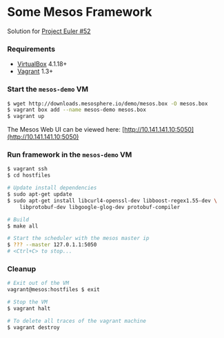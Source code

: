 Some Mesos Framework
====================

Solution for [Project Euler #52](https://projecteuler.net/problem=52)

### Requirements

- [VirtualBox](http://www.virtualbox.org/) 4.1.18+
- [Vagrant](http://www.vagrantup.com/) 1.3+

### Start the `mesos-demo` VM

```bash
$ wget http://downloads.mesosphere.io/demo/mesos.box -O mesos.box
$ vagrant box add --name mesos-demo mesos.box
$ vagrant up
```

The Mesos Web UI can be viewed here:
[http://10.141.141.10:5050](http://10.141.141.10:5050)

### Run framework in the `mesos-demo` VM

```bash
$ vagrant ssh
$ cd hostfiles

# Update install dependencies
$ sudo apt-get update
$ sudo apt-get install libcurl4-openssl-dev libboost-regex1.55-dev \
    libprotobuf-dev libgoogle-glog-dev protobuf-compiler

# Build
$ make all

# Start the scheduler with the mesos master ip
$ ??? --master 127.0.1.1:5050
# <Ctrl+C> to stop...
```

### Cleanup

```bash
# Exit out of the VM
vagrant@mesos:hostfiles $ exit

# Stop the VM
$ vagrant halt

# To delete all traces of the vagrant machine
$ vagrant destroy
```
